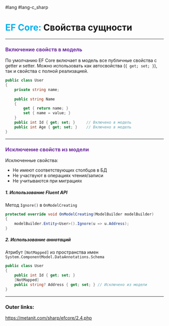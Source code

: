 #lang #lang-c_sharp 
# <font color="#00b0f0">EF Core:</font> Свойства сущности

---
### <font color="#7030a0">Включение свойств в модель</font>

По умолчанию EF Core включает в модель все публичные свойства с getter и setter.
Можно использовать как автосвойства (`{ get; set; }`), так и свойства с полной реализацией.

```csharp
public class User
{
    private string name;
    
    public string Name
    {
        get { return name; }
        set { name = value; }
    }
	public int Id { get; set; }     // Включено в модель
    public int Age { get; set; }    // Включено в модель
}
```

---
### <font color="#7030a0">Исключение свойств из модели</font>

Исключенные свойства:
  - Не имеют соответствующих столбцов в БД
  - Не участвуют в операциях чтения/записи
  - Не учитываются при миграциях

##### 1. Использование Fluent API
Метод `Ignore()` в `OnModelCreating`
```csharp
protected override void OnModelCreating(ModelBuilder modelBuilder)
{
    modelBuilder.Entity<User>().Ignore(u => u.Address);
}
```

##### 2. Использование аннотаций
Атрибут `[NotMapped]` из пространства имен `System.ComponentModel.DataAnnotations.Schema`
```csharp
public class User
{
    public int Id { get; set; }
    [NotMapped]
    public string? Address { get; set; } // Исключено из модели
}
```

---
### Outer links:
https://metanit.com/sharp/efcore/2.4.php
